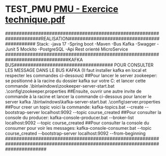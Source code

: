 # TEST_PMU [PMU - Exercice technique.pdf](https://github.com/HardCode2022/TEST_PMU/files/10770548/PMU.-.Exercice.technique.pdf)
#####################################################################REALISATION############################################
Stack:
-java 17
-Spring boot
-Maven
-Bus Kafka
-Swagger
-Junit 5 Mockito
-PostgreSQL 
-Api Rest orienté MicroService
###############################################################################KAFKA BUS####################################
POUR CONSULTER LES MESSAGE DANS LE BUS KAFKA (Il faut installer kafka en local et respecter les commandes ci-dessous) 
##Pour lancer le server zookeeper: se positionné à la racine du dossier kafka sur votre C: et lancer cette commande
.\bin\windows\zookeeper-server-start.bat .\config\zookeeper.properties
##Ensuite, ouvrir une autre invite de commande à la racine et lancer la commande ci-dessous pour lancer le server kafka
.\bin\windows\kafka-server-start.bat .\config\server.properties
##Pour creer un topic voici la commande: 
kafka-topics.bat --create --bootstrap-server localhost:9092 --topic course_created
##Pour consulter la console du producer:
kafka-console-producer.bat --broker-list localhost:9092 --topic course_created
##Pour consulter la console du consumer pour voir les messages:
kafka-console-consumer.bat --topic course_created --bootstrap-server localhost:9092 --from-beginning
###############################################################################################################################

